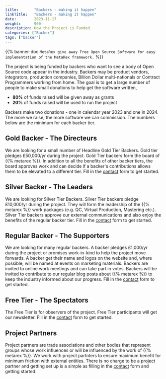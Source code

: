```yaml
---
title:       "Backers - making it happen"
linkTitle:   "Backers - making it happen"
date:        2023-11-17
weight:      900
description: How the Project is Funded.
categories: ["Backer"]
tags: ["backer"]
---
```


{{% banner-doc  `MetaRex give away Free Open Source Software for easy
implementation of the MetaRex framework.` %}}

The project is being funded by backers who want to see a body of Open Source
code appear in the industry. Backers may be product vendors, integrators,
production companies, Billion Dollar multi-nationals or Contract Programmers
working from home. The goal is to get a large number of people to make small
donations to help get the software written,

* **80%** of funds raised will be given away as grants
* **20%** of funds raised will be used to run the project

Backers make two donations - one in calendar year 2023 and one in 2024. The
more we raise, the more software we can commission. The numbers below are the
minimum for each backer tier.

## Gold Backer - The Directeurs

We are looking for a small number of Headline Gold Tier Backers. Gold tier
pledges £50,000/yr during the project. Gold Tier backers form the board of {{%
metarex %}}. In addition to all the benefits of other backer tiers, the
board approves work and can decide if a backer's contributions allows them to be
elevated to a different tier. Fill in the [contact] form to get started.

## Silver Backer - The Leaders

We are looking for Silver Tier Backers. Silver Tier backers pledge £10,000/yr
during the project. They will form the leadership of the {{% metarex %}} work
packages (e.g. QC, Virtual Production, Mastering etc.). Silver Tier backers
approve our external communications and also enjoy the benefits of the
regular backer tier. Fill in the [contact] form to get started.

## Regular Backer - The Supporters

We are looking for many regular backers. A backer pledges £1,000/yr during the
project or promises work-in-kind to help the project move forwards. A backer get
their name and logos on the website and, where possible, will be named at events
on marketing materials. Backers are invited to online work meetings and can take
part in votes. Backers will be invited to contribute to our regular blog posts
about {{% metarex %}} to keep the industry informed about our progress. Fill in
the [contact] form to get started.

## Free Tier - The Spectators

The Free Tier is for observers of the project. Free Tier participants will get
our newsletter. Fill in the [contact] form to get started.

## Project Partners

Project partners are trade associations and other bodies that represent groups
whose work influences or will be influenced by the work of {{% metarex %}}. We
work with project partnters to ensure maximum benefit for minimum friction with
external entities. There is no charge to be a project partner and getting set up
is a simple as filling in the [contact] form and getting started.

[contact]:      /contact
